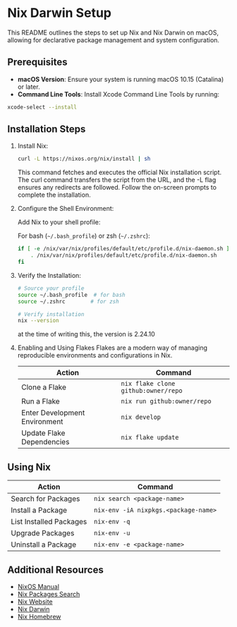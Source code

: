 # Nix Darwin Setup

This README outlines the steps to set up Nix and Nix Darwin on macOS, allowing for declarative package management and system configuration.

## Prerequisites

- **macOS Version**: Ensure your system is running macOS 10.15 (Catalina) or later.
- **Command Line Tools**: Install Xcode Command Line Tools by running:

```bash
xcode-select --install
```

## Installation Steps

1.  Install Nix:

    ```bash
    curl -L https://nixos.org/nix/install | sh
    ```

    This command fetches and executes the official Nix installation script. The curl command transfers the script from the URL, and the -L flag ensures any redirects are followed.
    Follow the on-screen prompts to complete the installation.

2.  Configure the Shell Environment:

    Add Nix to your shell profile:

    For bash (`~/.bash_profile`) or zsh (`~/.zshrc`):

    ```bash
    if [ -e /nix/var/nix/profiles/default/etc/profile.d/nix-daemon.sh ]; then
        . /nix/var/nix/profiles/default/etc/profile.d/nix-daemon.sh
    fi
    ```

3.  Verify the Installation:

    ```bash
    # Source your profile
    source ~/.bash_profile  # for bash
    source ~/.zshrc        # for zsh

    # Verify installation
    nix --version
    ```

    at the time of writing this, the version is 2.24.10

4.  Enabling and Using Flakes
    Flakes are a modern way of managing reproducible environments and configurations in Nix.

    | Action                        | Command                             |
    | ----------------------------- | ----------------------------------- |
    | Clone a Flake                 | `nix flake clone github:owner/repo` |
    | Run a Flake                   | `nix run github:owner/repo`         |
    | Enter Development Environment | `nix develop`                       |
    | Update Flake Dependencies     | `nix flake update`                  |

## Using Nix

| Action                  | Command                              |
| ----------------------- | ------------------------------------ |
| Search for Packages     | `nix search <package-name>`          |
| Install a Package       | `nix-env -iA nixpkgs.<package-name>` |
| List Installed Packages | `nix-env -q`                         |
| Upgrade Packages        | `nix-env -u`                         |
| Uninstall a Package     | `nix-env -e <package-name>`          |

## Additional Resources

- [NixOS Manual](https://nixos.org/manual/nix/stable/)
- [Nix Packages Search](https://search.nixos.org/packages)
- [Nix Website](https://nixos.org/)
- [Nix Darwin](https://github.com/LnL7/nix-darwin)
- [Nix Homebrew](https://github.com/zhaofengli/nix-hom...)

